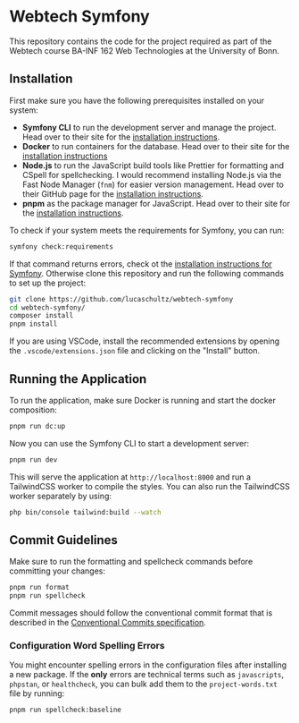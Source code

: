 # Webtech Symfony

This repository contains the code for the project required as part of the
Webtech course BA-INF 162 Web Technologies at the University of Bonn.

## Installation

First make sure you have the following prerequisites installed on your system:

- **Symfony CLI** to run the development server and manage the project. Head
  over to their site for the
  [installation instructions](https://symfony.com/download).
- **Docker** to run containers for the database. Head over to their site for the
  [installation instructions](https://docs.docker.com/engine/install/)
- **Node.js** to run the JavaScript build tools like Prettier for formatting and
  CSpell for spellchecking. I would recommend installing Node.js via the Fast
  Node Manager (`fnm`) for easier version management. Head over to their GitHub
  page for the
  [installation instructions](https://github.com/Schniz/fnm?tab=readme-ov-file#installation).
- **pnpm** as the package manager for JavaScript. Head over to their site for
  the [installation instructions](https://pnpm.io/installation).

To check if your system meets the requirements for Symfony, you can run:

```bash
symfony check:requirements
```

If that command returns errors, check ot the
[installation instructions for Symfony](https://symfony.com/doc/current/setup.html).
Otherwise clone this repository and run the following commands to set up the
project:

```bash
git clone https://github.com/lucaschultz/webtech-symfony
cd webtech-symfony/
composer install
pnpm install
```

If you are using VSCode, install the recommended extensions by opening the
`.vscode/extensions.json` file and clicking on the "Install" button.

## Running the Application

To run the application, make sure Docker is running and start the docker
composition:

```bash
pnpm run dc:up
```

Now you can use the Symfony CLI to start a development server:

```bash
pnpm run dev
```

This will serve the application at `http://localhost:8000` and run a TailwindCSS
worker to compile the styles. You can also run the TailwindCSS worker separately
by using:

```bash
php bin/console tailwind:build --watch
```

## Commit Guidelines

Make sure to run the formatting and spellcheck commands before committing your
changes:

```bash
pnpm run format
pnpm run spellcheck
```

Commit messages should follow the conventional commit format that is described
in the
[Conventional Commits specification](https://www.conventionalcommits.org/en/v1.0.0/).

### Configuration Word Spelling Errors

You might encounter spelling errors in the configuration files after installing
a new package. If the **only** errors are technical terms such as `javascripts`,
`phpstan`, or `healthcheck`, you can bulk add them to the `project-words.txt`
file by running:

```bash
pnpm run spellcheck:baseline
```
